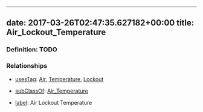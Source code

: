 
---
date: 2017-03-26T02:47:35.627182+00:00
title: Air_Lockout_Temperature
---
### Definition: TODO

### Relationships

* [usesTag](https://brickschema.org/schema/1.0/BrickFrame#usesTag): [Air](https://brickschema.org/schema/1.0/BrickTag#Air), [Temperature](https://brickschema.org/schema/1.0/BrickTag#Temperature), [Lockout](https://brickschema.org/schema/1.0/BrickTag#Lockout)

* [subClassOf](http://www.w3.org/2000/01/rdf-schema#subClassOf): [Air_Temperature](https://brickschema.org/schema/1.0/Brick#Air_Temperature)

* [label](http://www.w3.org/2000/01/rdf-schema#label): Air Lockout Temperature
